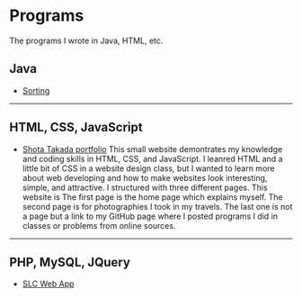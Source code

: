 # Programs
The programs I wrote in Java, HTML, etc. 
## Java
- [Sorting](https://github.com/Stakada/Aissngments/tree/master/Sorting)

- - - 

## HTML, CSS, JavaScript
- [Shota Takada portfolio](http://stakada.icoolshow.net/)
  This small website demontrates my knowledge and coding skills in HTML, CSS, and JavaScript. I leanred HTML and a little bit of CSS in a website design class, but I wanted to learn more about web developing and how to make websites look interesting, simple, and attractive. I structured with three different pages. This website is The first page is the home page which explains myself. The second page is for photographies I took in my travels. The last one is not a page but a link to my GitHub page where I posted programs I did in classes or problems from online sources.
- - -
## PHP, MySQL, JQuery
- [SLC Web App](https://github.com/Stakada/Programs/tree/master/SLC%20NorthSeattle)
